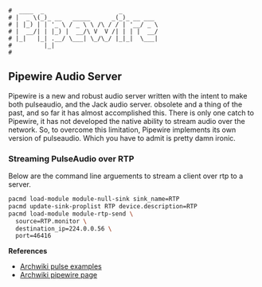 ```text
#  ____  _                     _
# |  _ \(_)_ __   _____      _(_)_ __ ___
# | |_) | | '_ \ / _ \ \ /\ / / | '__/ _ \
# |  __/| | |_) |  __/\ V  V /| | | |  __/
# |_|   |_| .__/ \___| \_/\_/ |_|_|  \___|
#         |_|
#
```

## Pipewire Audio Server

Pipewire is a new and robust audio server written with the intent to make both pulseaudio, and the 
Jack audio server. obsolete and a thing of the past, and so far it has almost accomplished this. 
There is only one catch to Pipewire, it has not developed the native ability to stream audio over
the network. So, to overcome this limitation, Pipewire implements its own version of pulseaudio.
Which you have to admit is pretty damn ironic.

### Streaming PulseAudio over RTP

Below are the command line arguements to stream a client over rtp to a server.

```bash
pacmd load-module module-null-sink sink_name=RTP
pacmd update-sink-proplist RTP device.description=RTP
pacmd load-module module-rtp-send \
  source=RTP.monitor \
  destination_ip=224.0.0.56 \
  port=46416
```

__References__

- [Archwiki pulse examples](https://wiki.archlinux.org/title/PulseAudio/Examples)
- [Archwiki pipewire page](https://wiki.archlinux.org/title/PipeWire)
